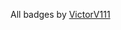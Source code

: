 All badges by [VictorV111](https://www.deviantart.com/victorv111/art/Pokemon-HG-SS-Style-Badge-Sprites-838245608)